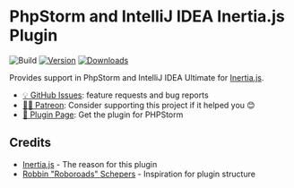 # PhpStorm and IntelliJ IDEA Inertia.js Plugin

![Build](https://github.com/hailwood/idea-inertiajs-plugin/workflows/Build/badge.svg)
[![Version](https://img.shields.io/jetbrains/plugin/v/17435.svg)](https://plugins.jetbrains.com/plugin/17435)
[![Downloads](https://img.shields.io/jetbrains/plugin/d/17435.svg)](https://plugins.jetbrains.com/plugin/17435)

<!-- Plugin description -->
Provides support in PhpStorm and IntelliJ IDEA Ultimate for [Inertia.js](https://inertiajs.com/).


- [💡 GitHub Issues](https://github.com/hailwood/idea-inertiajs-plugin/issues): feature requests and bug reports
- [🙏🏼 Patreon](https://www.patreon.com/hailwood): Consider supporting this project if it helped you 😊
- [🔌 Plugin Page](https://plugins.jetbrains.com/plugin/17435-inertia-js-support/): Get the plugin for PHPStorm
<!-- Plugin description end -->

## Credits
- [Inertia.js](https://inertiajs.com/) - The reason for this plugin
- [Robbin "Roboroads" Schepers](https://github.com/Roboroads) - Inspiration for plugin structure
